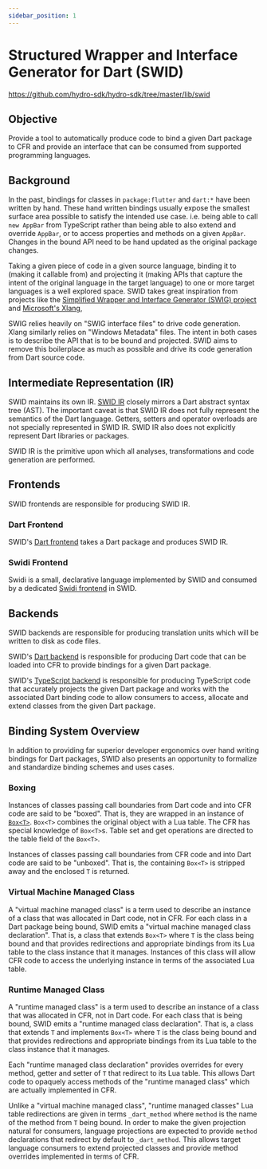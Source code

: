 ```yaml
---
sidebar_position: 1
---
```


# Structured Wrapper and Interface Generator for Dart (SWID)

https://github.com/hydro-sdk/hydro-sdk/tree/master/lib/swid

## Objective  
Provide a tool to automatically produce code to bind a given Dart package to CFR and provide an interface that can be consumed from supported programming languages.

## Background
In the past, bindings for classes in `package:flutter` and `dart:*` have been written by hand. These hand written bindings usually expose the smallest surface area possible to satisfy the intended use case. i.e. being able to call `new AppBar` from TypeScript rather than being able to also extend and override `AppBar`, or to access properties and methods on a given `AppBar`. Changes in the bound API need to be hand updated as the original package changes.

Taking a given piece of code in a given source language, binding it to (making it callable from) and projecting it (making APIs that capture the intent of the original language in the target language) to one or more target languages is a well explored space. SWID takes great inspiration from projects like the [Simplified Wrapper and Interface Generator (SWIG) project](http://www.swig.org/) and [Microsoft's Xlang](https://github.com/microsoft/xlang),

SWIG relies heavily on "SWIG interface files" to drive code generation. Xlang similarly relies on "Windows Metadata" files. The intent in both cases is to describe the API that is to be bound and projected. SWID aims to remove this boilerplace as much as possible and drive its code generation from Dart source code.

## Intermediate Representation (IR)
SWID maintains its own IR. [SWID IR](https://github.com/hydro-sdk/hydro-sdk/tree/master/lib/swid/ir) closely mirrors a Dart abstract syntax tree (AST). The important caveat is that SWID IR does not fully represent the semantics of the Dart language. Getters, setters and operator overloads are not specially represented in SWID IR. SWID IR also does not explicitly represent Dart libraries or packages. 

SWID IR is the primitive upon which all analyses, transformations and code generation are performed.

## Frontends
SWID frontends are responsible for producing SWID IR. 

### Dart Frontend
SWID's [Dart frontend](https://github.com/hydro-sdk/hydro-sdk/tree/master/lib/swid/frontend/dart) takes a Dart package and produces SWID IR.

### Swidi Frontend
Swidi is a small, declarative language implemented by SWID and consumed by a dedicated [Swidi frontend](https://github.com/hydro-sdk/hydro-sdk/tree/master/lib/swid/frontend/swidi) in SWID.

## Backends
SWID backends are responsible for producing translation units which will be written to disk as code files.

SWID's [Dart backend](https://github.com/hydro-sdk/hydro-sdk/tree/master/lib/swid/backend/dart) is responsible for producing Dart code that can be loaded into CFR to provide bindings for a given Dart package.

SWID's [TypeScript backend](https://github.com/hydro-sdk/hydro-sdk/tree/master/lib/swid/backend/ts) is responsible for producing TypeScript code that accurately projects the given Dart package and works with the associated Dart binding code to allow consumers to access, allocate and extend classes from the given Dart package.

## Binding System Overview
In addition to providing far superior developer ergonomics over hand writing bindings for Dart packages, SWID also presents an opportunity to formalize and standardize binding schemes and uses cases.

### Boxing
Instances of classes passing call boundaries from Dart code and into CFR code are said to be "boxed". That is, they are wrapped in an instance of [`Box<T>`](https://github.com/hydro-sdk/hydro-sdk/blob/master/lib/cfr/builtins/boxing/boxes.dart). `Box<T>` combines the original object with a Lua table. The CFR has special knowledge of `Box<T>`s. Table set and get operations are directed to the table field of the `Box<T>`.

Instances of classes passing call boundaries from CFR code and into Dart code are said to be "unboxed". That is, the containing `Box<T>` is stripped away and the enclosed `T` is returned.

### Virtual Machine Managed Class
A "virtual machine managed class" is a term used to describe an instance of a class that was allocated in Dart code, not in CFR. For each class in a Dart package being bound, SWID emits a "virtual machine managed class declaration". That is, a class that extends `Box<T>` where `T` is the class being bound and that provides redirections and appropriate bindings from its Lua table to the class instance that it manages. Instances of this class will allow CFR code to access the underlying instance in terms of the associated Lua table.

### Runtime Managed Class
A "runtime managed class" is a term used to describe an instance of a class that was allocated in CFR, not in Dart code. For each class that is being bound, SWID emits a "runtime managed class declaration". That is, a class that extends `T` and implements `Box<T>` where `T` is the class being bound and that provides redirections and appropriate bindings from its Lua table to the class instance that it manages.

Each "runtime managed class declaration" provides overrides for every method, getter and setter of `T` that redirect to its Lua table. This allows Dart code to opaquely access methods of the "runtime managed class" which are actually implemented in CFR.
 
Unlike a "virtual machine managed class", "runtime managed classes" Lua table redirections are given in terms `_dart_method` where `method` is the name of the method from `T` being bound. In order to make the given projection natural for consumers, language projections are expected to provide `method` declarations that redirect by default to `_dart_method`. This allows target language consumers to extend projected classes and provide method overrides implemented in terms of CFR.